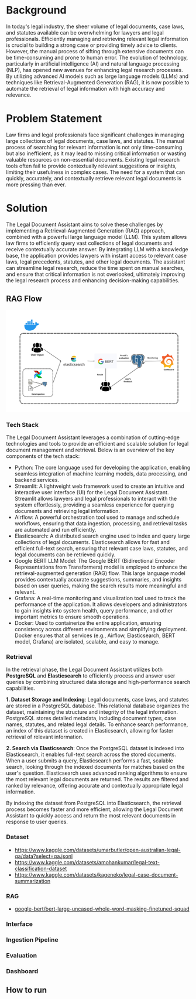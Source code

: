 # Background

In today's legal industry, the sheer volume of legal documents, case laws, and statutes available can be overwhelming for lawyers and legal professionals. Efficiently managing and retrieving relevant legal information is crucial to building a strong case or providing timely advice to clients. However, the manual process of sifting through extensive documents can be time-consuming and prone to human error. The evolution of technology, particularly in artificial intelligence (AI) and natural language processing (NLP), has opened new avenues for enhancing legal research processes. By utilizing advanced AI models such as large language models (LLMs) and techniques like Retrieval-Augmented Generation (RAG), it is now possible to automate the retrieval of legal information with high accuracy and relevance.

# Problem Statement

Law firms and legal professionals face significant challenges in managing large collections of legal documents, case laws, and statutes. The manual process of searching for relevant information is not only time-consuming but also inefficient, as it may lead to missing critical information or wasting valuable resources on non-essential documents. Existing legal research tools often fail to provide contextually relevant suggestions or insights, limiting their usefulness in complex cases. The need for a system that can quickly, accurately, and contextually retrieve relevant legal documents is more pressing than ever.

# Solution

The Legal Document Assistant aims to solve these challenges by implementing a Retrieval-Augmented Generation (RAG) approach, combined with a powerful large language model (LLM). This system allows law firms to efficiently query vast collections of legal documents and receive contextually accurate answer. By integrating LLM with a knowledge base, the application provides lawyers with instant access to relevant case laws, legal precedents, statutes, and other legal documents. The assistant can streamline legal research, reduce the time spent on manual searches, and ensure that critical information is not overlooked, ultimately improving the legal research process and enhancing decision-making capabilities.


## RAG Flow

![RAG FLOW](./images/llm%20rag%20flow.png)

### Tech Stack

The Legal Document Assistant leverages a combination of cutting-edge technologies and tools to provide an efficient and scalable solution for legal document management and retrieval. Below is an overview of the key components of the tech stack:

- Python: The core language used for developing the application, enabling seamless integration of machine learning models, data processing, and backend services.
- Streamlit: A lightweight web framework used to create an intuitive and interactive user interface (UI) for the Legal Document Assistant. Streamlit allows lawyers and legal professionals to interact with the system effortlessly, providing a seamless experience for querying documents and retrieving legal information.
- Airflow: A powerful orchestration tool used to manage and schedule workflows, ensuring that data ingestion, processing, and retrieval tasks are automated and run efficiently.
- Elasticsearch: A distributed search engine used to index and query large collections of legal documents. Elasticsearch allows for fast and efficient full-text search, ensuring that relevant case laws, statutes, and legal documents can be retrieved quickly.
- Google BERT LLM Model: The Google BERT (Bidirectional Encoder Representations from Transformers) model is employed to enhance the retrieval-augmented generation (RAG) flow. This large language model provides contextually accurate suggestions, summaries, and insights based on user queries, making the search results more meaningful and relevant.
- Grafana: A real-time monitoring and visualization tool used to track the performance of the application. It allows developers and administrators to gain insights into system health, query performance, and other important metrics to ensure smooth operations.
- Docker: Used to containerize the entire application, ensuring consistency across different environments and simplifying deployment. Docker ensures that all services (e.g., Airflow, Elasticsearch, BERT model, Grafana) are isolated, scalable, and easy to manage.

### Retrieval

In the retrieval phase, the Legal Document Assistant utilizes both **PostgreSQL** and **Elasticsearch** to efficiently process and answer user queries by combining structured data storage and high-performance search capabilities.

**1. Dataset Storage and Indexing**: Legal documents, case laws, and statutes are stored in a PostgreSQL database. This relational database organizes the dataset, maintaining the structure and integrity of the legal information. PostgreSQL stores detailed metadata, including document types, case names, statutes, and related legal details. To enhance search performance, an index of this dataset is created in Elasticsearch, allowing for faster retrieval of relevant information.

**2. Search via Elasticsearch**: Once the PostgreSQL dataset is indexed into Elasticsearch, it enables full-text search across the stored documents. When a user submits a query, Elasticsearch performs a fast, scalable search, looking through the indexed documents for matches based on the user's question. Elasticsearch uses advanced ranking algorithms to ensure the most relevant legal documents are returned. The results are filtered and ranked by relevance, offering accurate and contextually appropriate legal information.

By indexing the dataset from PostgreSQL into Elasticsearch, the retrieval process becomes faster and more efficient, allowing the Legal Document Assistant to quickly access and return the most relevant documents in response to user queries.

### Dataset

- https://www.kaggle.com/datasets/umarbutler/open-australian-legal-qa/data?select=qa.jsonl
- https://www.kaggle.com/datasets/amohankumar/legal-text-classification-dataset
- https://www.kaggle.com/datasets/kageneko/legal-case-document-summarization

### RAG 

- [google-bert/bert-large-uncased-whole-word-masking-finetuned-squad](https://huggingface.co/google-bert/bert-large-uncased-whole-word-masking-finetuned-squad?context=In+Nasr+v+NRMA+Insurance+%5B2006%5D+NSWSC+1018%2C+the+plaintiff%27s+appeal+was+lodged+out+of+time+because+the+summons+was+filed+on+8+June+2006%2C+seven+months+after+the+decision+of+the+Local+Court+was+made+on+4+October+2005.+No+explanation+was+provided+for+this+delay.&text=In+the+case+of+Nasr+v+NRMA+Insurance+%5B2006%5D+NSWSC+1018%2C+why+was+the+plaintiff%27s+appeal+lodged+out+of+time%3F)

### Interface

### Ingestion Pipeline

### Evaluation

### Dashboard

## How to run

